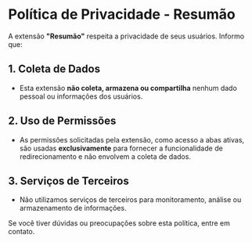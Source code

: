 # Política de Privacidade - Resumão

A extensão **"Resumão"** respeita a privacidade de seus usuários. Informo que:

## 1. Coleta de Dados

- Esta extensão **não coleta, armazena ou compartilha** nenhum dado pessoal ou informações dos usuários.

## 2. Uso de Permissões

- As permissões solicitadas pela extensão, como acesso a abas ativas, são usadas **exclusivamente** para fornecer a funcionalidade de redirecionamento e não envolvem a coleta de dados.

## 3. Serviços de Terceiros

- Não utilizamos serviços de terceiros para monitoramento, análise ou armazenamento de informações.

Se você tiver dúvidas ou preocupações sobre esta política, entre em contato.
